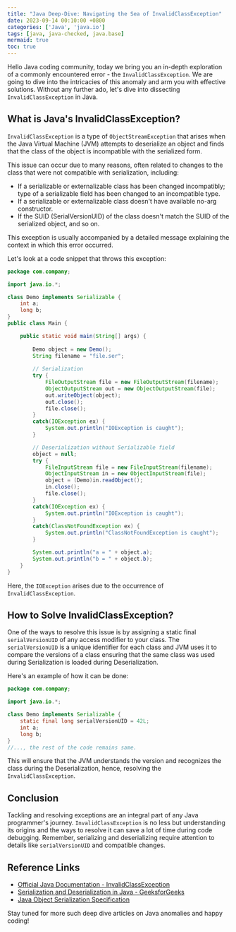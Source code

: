 ```yaml
---
title: "Java Deep-Dive: Navigating the Sea of InvalidClassException"
date: 2023-09-14 00:10:00 +0800
categories: ['Java', 'java.io']
tags: [java, java-checked, java.base]
mermaid: true
toc: true
---
```



Hello Java coding community, today we bring you an in-depth exploration of a commonly encountered error - the `InvalidClassException`. We are going to dive into the intricacies of this anomaly and arm you with effective solutions. Without any further ado, let's dive into dissecting `InvalidClassException` in Java.

## What is Java's InvalidClassException?

`InvalidClassException` is a type of `ObjectStreamException` that arises when the Java Virtual Machine (JVM) attempts to deserialize an object and finds that the class of the object is incompatible with the serialized form.

This issue can occur due to many reasons, often related to changes to the class that were not compatible with serialization, including:

- If a serializable or externalizable class has been changed incompatibly; type of a serializable field has been changed to an incompatible type.
- If a serializable or externalizable class doesn't have available no-arg constructor.
- If the SUID (SerialVersionUID) of the class doesn't match the SUID of the serialized object, and so on.

This exception is usually accompanied by a detailed message explaining the context in which this error occurred.

Let's look at a code snippet that throws this exception:

```java
package com.company;

import java.io.*;

class Demo implements Serializable {
    int a;
    long b;
}
public class Main {

    public static void main(String[] args) {
        
        Demo object = new Demo();
        String filename = "file.ser";
        
        // Serialization
        try {
            FileOutputStream file = new FileOutputStream(filename);
            ObjectOutputStream out = new ObjectOutputStream(file);
            out.writeObject(object);
            out.close();
            file.close();
        }
        catch(IOException ex) {
            System.out.println("IOException is caught");
        }

        // Deserialization without Serializable field
        object = null;
        try {
            FileInputStream file = new FileInputStream(filename);
            ObjectInputStream in = new ObjectInputStream(file);
            object = (Demo)in.readObject();
            in.close();
            file.close();
        }
        catch(IOException ex) {
            System.out.println("IOException is caught");
        }
        catch(ClassNotFoundException ex) {
            System.out.println("ClassNotFoundException is caught");
        }

        System.out.println("a = " + object.a);
        System.out.println("b = " + object.b);        
    }
}
```

Here, the `IOException` arises due to the occurrence of `InvalidClassException`.

## How to Solve InvalidClassException?

One of the ways to resolve this issue is by assigning a static final `serialVersionUID` of any access modifier to your class. The `serialVersionUID` is a unique identifier for each class and JVM uses it to compare the versions of a class ensuring that the same class was used during Serialization is loaded during Deserialization.

Here's an example of how it can be done:

```java
package com.company;

import java.io.*;

class Demo implements Serializable {
    static final long serialVersionUID = 42L;
    int a;
    long b;
}
//..., the rest of the code remains same.
```

This will ensure that the JVM understands the version and recognizes the class during the Deserialization, hence, resolving the `InvalidClassException`.

## Conclusion

Tackling and resolving exceptions are an integral part of any Java programmer's journey. `InvalidClassException` is no less but understanding its origins and the ways to resolve it can save a lot of time during code debugging. Remember, serializing and deserializing require attention to details like `serialVersionUID` and compatible changes.

## Reference Links

- [Official Java Documentation - InvalidClassException](https://docs.oracle.com/javase/7/docs/api/java/io/InvalidClassException.html)
- [Serialization and Deserialization in Java - GeeksforGeeks](https://www.geeksforgeeks.org/serialization-in-java/)
- [Java Object Serialization Specification](https://docs.oracle.com/javase/7/docs/platform/serialization/spec/serialTOC.html)

Stay tuned for more such deep dive articles on Java anomalies and happy coding!
